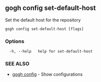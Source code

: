 ## gogh config set-default-host

Set the default host for the repository

```
gogh config set-default-host [flags]
```

### Options

```
  -h, --help   help for set-default-host
```

### SEE ALSO

* [gogh config](gogh_config.md)	 - Show configurations

